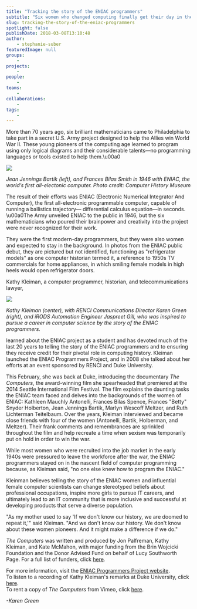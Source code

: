 ```yaml
---
title: "Tracking the story of the ENIAC programmers"
subtitle: "Six women who changed computing finally get their day in the spotlight."
slug: tracking-the-story-of-the-eniac-programmers
spotlight: false
publishDate: 2018-03-08T13:10:48
author:
    - stephanie-suber
featuredImage: null
groups:
    - 
projects:
    - 
people:
    - 
teams: 
    - 
collaborations:
    - 
tags:
    - 
---
```


More than 70 years ago, six brilliant mathematicians came to Philadelphia to take part in a secret U.S. Army project designed to help the Allies win World War II. These young pioneers of the computing age learned to program using only logical diagrams and their considerable talents—no programming languages or tools existed to help them.\u00a0

![](https://renci.org/wp-content/uploads/2018/03/ENIAC.jpg)

_Jean Jennings Bartik (left), and Frances Bilas Smith in 1946 with ENIAC, the world’s first all-electonic computer. Photo credit: Computer History Museum_

The result of their efforts was ENIAC (Electronic Numerical Integrator And Computer), the first all-electronic programmable computer, capable of running a ballistics trajectory— differential calculus equation—in seconds. \u00a0The Army unveiled ENIAC to the public in 1946, but the six mathematicians who poured their brainpower and creativity into the project were never recognized for their work.

They were the first modern-day programmers, but they were also women and expected to stay in the background. In photos from the ENIAC public debut, they are pictured but not identified, functioning as "refrigerator models" as one computer historian termed it, a reference to 1950s TV commercials for home appliances, in which smiling female models in high heels would open refrigerator doors.

Kathy Kleiman, a computer programmer, historian, and telecommunications lawyer,

![](https://renci.org/wp-content/uploads/2018/03/IMG_0725-300x225.jpg)

_Kathy Kleiman (center), with RENCI Communications Director Karen Green (right), and iRODS Automation Engineer Jaspreet Gill, who was inspired to pursue a career in computer science by the story of the ENIAC programmers._

learned about the ENIAC project as a student and has devoted much of the last 20 years to telling the story of the ENIAC programmers and to ensuring they receive credit for their pivotal role in computing history. Kleiman launched the ENIAC Programmers Project, and in 2008 she talked about her efforts at an event sponsored by RENCI and Duke University.

This February, she was back at Duke, introducing the documentary _The Computers_, the award-winning film she spearheaded that premiered at the 2014 Seattle International Film Festival. The film explains the daunting tasks the ENIAC team faced and delves into the backgrounds of the women of ENIAC: Kathleen Mauchly Antonelli, Frances Bilas Spence, Frances "Betty" Snyder Holberton, Jean Jennings Bartik, Marlyn Wescoff Meltzer, and Ruth Lichterman Teitelbaum. Over the years, Kleiman interviewed and became close friends with four of the women (Antonelli, Bartik, Holberman, and Meltzer). Their frank comments and remembrances are sprinkled throughout the film and help recreate a time when sexism was temporarily put on hold in order to win the war.

While most women who were recruited into the job market in the early 1940s were pressured to leave the workforce after the war, the ENIAC programmers stayed on in the nascent field of computer programming because, as Kleiman said, "no one else knew how to program the ENIAC."

Kleinman believes telling the story of the ENIAC women and influential female computer scientists can change stereotyped beliefs about professional occupations, inspire more girls to pursue IT careers, and ultimately lead to an IT community that is more inclusive and successful at developing products that serve a diverse population.

"As my mother used to say 'If we don't know our history, we are doomed to repeat it,'" said Kleiman. "And we don't know our history. We don't know about these women pioneers. And it might make a difference if we do."

_The Computers_ was written and produced by Jon Palfreman, Kathy Kleiman, and Kate McMahon, with major funding from the Brin Wojcicki Foundation and the Donor Advised Fund on behalf of Lucy Southworth Page. For a full list of funders, click [here](http://eniacprogrammers.org/documentary-info/credits-sponsors/full-funder-credits/)_._

For more information, visit the [ENIAC Programmers Project website](http://eniacprogrammers.org/).  
To listen to a recording of Kathy Kleiman's remarks at Duke University, click [here](https://sites.duke.edu/training/2018/03/05/shaking_up_computer_history_followup/).  
To rent a copy of _The Computers_ from Vimeo, click [here](https://vimeo.com/ondemand/eniac6).

_-Karen Green_